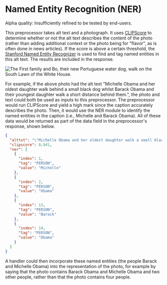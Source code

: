 # Named Entity Recognition (NER)

Alpha quality: Insufficiently refined to be tested by end-users.

This preprocessor takes alt text and a photograph. It uses [CLIPScore](https://arxiv.org/abs/2104.08718) to determine whether or not the alt text describes the content of the photo (rather than adding additional context or the photo being for "flavor", as is often done in news articles).
If the score is above a certain threshold, the [Stanford Named Entity Recognizer](https://nlp.stanford.edu/software/CRF-NER.shtml) is used to find and tag named entities in this alt text.
The results are included in the response.

![The First family and Bo, their new Portuguese water dog, walk on the South Lawn of the White House.](https://upload.wikimedia.org/wikipedia/commons/3/3c/Obama_family_walks_with_First_Dog_Bo_4-14-09.jpg)

For example, if the above photo had the alt text "Michelle Obama and her oldest daughter walk behind a small black dog whilst Barack Obama and their youngest daughter walk a short distance behind them.", the photo and text could both be used as inputs to this preprocessor.
The preprocessor would run CLIPScore and yield a high mark since the caption accurately describes the photo.
Then, it would use the NER module to identify the named entities in the caption (i.e., Michelle and Barack Obama). All of these data would be returned as part of the data field in the preprocessor's response, shown below.
```json
{
  "alttxt": "\"Michelle Obama and her oldest daughter walk a small black dog whilst Barack Obama and their youngest daughter walk a short distance behind them.\"",
  "clipscore": 0.941,
  "ner": [
    {
      "index": 1,
      "tag": "PERSON",
      "value": "Michelle"
    },
    {
      "index": 2,
      "tag": "PERSON",
      "value": "Obama"
    },
    {
      "index": 13,
      "tag": "PERSON",
      "value": "Barack"
    },
    {
      "index": 14,
      "tag": "PERSON",
      "value": "Obama"
    }
  ]
}
```
A handler could then incorporate these named entities (the people Barack and Michelle Obama) into the representation of the photo, for example by saying that the photo contains Barack Obama and Michelle Obama and two other people, rather than that the photo contains four people.
